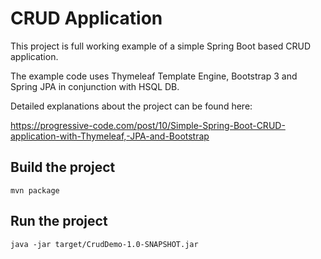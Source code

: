 # CRUD Application

This project is full working example of a simple Spring Boot based CRUD application.

The example code uses Thymeleaf Template Engine, Bootstrap 3 and Spring JPA in conjunction with HSQL DB.

Detailed explanations about the project can be found here: 

https://progressive-code.com/post/10/Simple-Spring-Boot-CRUD-application-with-Thymeleaf,-JPA-and-Bootstrap
							
## Build the project

```
mvn package
```

## Run the project

```
java -jar target/CrudDemo-1.0-SNAPSHOT.jar
```
